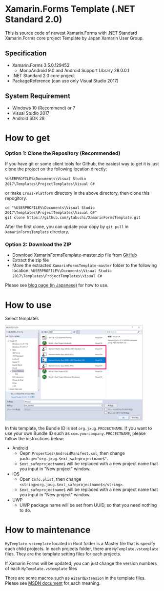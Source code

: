 # Xamarin.Forms Template (.NET Standard 2.0)

This is source code of newest Xamarin.Forms with .NET Standard Xamarin.Forms core project Template by Japan Xamarin User Group.

## Specification

- Xamarin.Forms 3.5.0.129452
    - MonoAndroid 9.0 and Android Support Library 28.0.0.1
- .NET Standard 2.0 core project
- PackageReference (can use only Visual Studio 2017)

## System Requirement

- Windows 10 (Recommend) or 7
- Visual Studio 2017
- Android SDK 28

# How to get

### Option 1: Clone the Repository (Recommended)

If you have git or some client tools for Github, the easiest way to get it is just clone the project on the following location directly:

`%USERPROFILE%\Documents\Visual Studio 2017\Templates\ProjectTemplates\Visual C#`

or make `Cross-Platform` directory in the above directory, then clone this repogitory.

```
cd "%USERPROFILE%\Documents\Visual Studio 2017\Templates\ProjectTemplates\Visual C#"
git clone https://github.com/ytabuchi/XamarinFormsTemplate.git
```

After the first clone, you can update your copy by `git pull` in `XamarinFormsTemplate` directory.

### Option 2: Download the ZIP

- Download XamarinFormsTemplate-master.zip file from [GitHub](https://github.com/ytabuchi/XamarinFormsTemplate/archive/master.zip)
- Extract the zip file
- Move the extracted `XamarinFormsTemplate-master` folder to the following location:
`%USERPROFILE%\Documents\Visual Studio 2017\Templates\ProjectTemplates\Visual C#`

Please see [blog page (in Japanese)](http://ytabuchi.hatenablog.com/entry/vs-xf-template) for how to use.

# How to use

Select templates

<img src="./NewProject.png" width="450" />

In this template, the Bundle ID is set `org.jxug.PROJECTNAME`. If you want to use your own Bundle ID such as `com.yourcompany.PROJECTNAME`, please follow the instructions below:

- Android
    - Oepn `Properties\AndroidManifest.xml`, then change `package="org.jxug.$ext_safeprojectname$"`.
    - `$ext_safeprojectname$` will be replaced with a new project name that you input in "New project" window.
- iOS
    - Open `Info.plist`, then change `<string>org.jxug.$ext_safeprojectname$</string>`.
    - `$ext_safeprojectname$` will be replaced with a new project name that you input in "New project" window.
- UWP
    - UWP package name will be set from UUID, so that you need nothing to do.

# How to maintenance

`MyTemplate.vstemplate` located in Root folder is a Master file that is specify each child projects.
In each projects folder, there are `MyTemplate.vstemplate` files. They are the template setting files for each projects.

If Xamarin.Forms will be updated, you can just change the version numbers of each `MyTemplate.vstemplate` files

There are some macros such as `WizardExtension` in the template files. Please see [MSDN document](https://docs.microsoft.com/en-us/visualstudio/extensibility/visual-studio-template-schema-reference) for each meaning.

